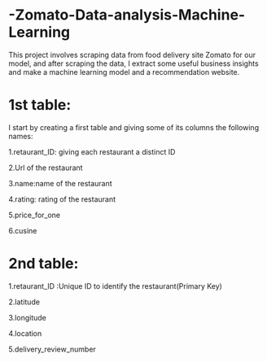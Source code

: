 # -Zomato-Data-analysis-Machine-Learning
This project involves scraping data from food delivery site Zomato for our model, and after scraping the data, I extract some useful business insights and make a machine learning model and a recommendation website.
# 1st table:
I start by creating a first table and giving some of its columns the following names:

1.retaurant_ID: giving each restaurant a distinct ID

2.Url of the restaurant

3.name:name of the restaurant

4.rating: rating of the restaurant

5.price_for_one

6.cusine

# 2nd table:
1.retaurant_ID :Unique ID to identify the restaurant(Primary Key)

2.latitude

3.longitude

4.location

5.delivery_review_number

